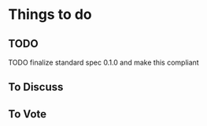 # Things to do

## TODO

TODO finalize standard spec 0.1.0 and make this compliant

## To Discuss

## To Vote


